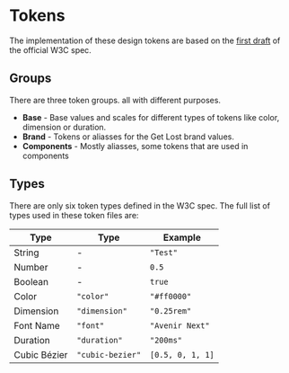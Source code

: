# Tokens

The implementation of these design tokens are based on the [first draft](https://design-tokens.github.io/community-group/format/) of the official W3C spec.

## Groups
There are three token groups. all with different purposes.

- **Base** - Base values and scales for different types of tokens like color, dimension or duration.
- **Brand** - Tokens or aliasses for the Get Lost brand values.
- **Components** - Mostly aliasses, some tokens that are used in components

## Types
There are only six token types defined in the W3C spec. The full list of types used in these token files are:

| Type | Type | Example |
| --- | --- | --- |
| String | - | `"Test"` |
| Number | - | `0.5` |
| Boolean | - | `true` |
| Color | `"color"` | `"#ff0000"` |
| Dimension | `"dimension"` |  `"0.25rem"` |
| Font Name | `"font"` |  `"Avenir Next"` |
| Duration | `"duration"` |  `"200ms"` |
| Cubic Bézier | `"cubic-bezier"` |  `[0.5, 0, 1, 1]` |